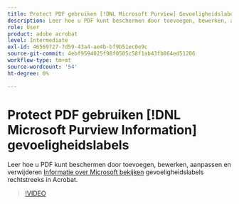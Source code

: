 ```yaml
---
title: Protect PDF gebruiken [!DNL Microsoft Purview] Gevoeligheidslabels
description: Leer hoe u PDF kunt beschermen door toevoegen, bewerken, aanpassen en verwijderen [!DNL Microsoft Purview] sensitiviteitslabels direct in Acrobat
role: User
product: adobe acrobat
level: Intermediate
exl-id: 46569727-7d59-43a4-ae4b-bf9b51ec0e9c
source-git-commit: 4ebf9594025f98f0505c58f1ab43fb864ed51206
workflow-type: tm+mt
source-wordcount: '54'
ht-degree: 0%

---
```


# Protect PDF gebruiken [!DNL Microsoft Purview Information] gevoeligheidslabels

Leer hoe u PDF kunt beschermen door toevoegen, bewerken, aanpassen en verwijderen [Informatie over Microsoft bekijken](https://learn.microsoft.com/en-us/microsoft-365/compliance/information-protection?view=o365-worldwide) gevoeligheidslabels rechtstreeks in Acrobat.

>[!VIDEO](https://video.tv.adobe.com/v/3410552?quality=12&learn=on&hidetitle=true)
